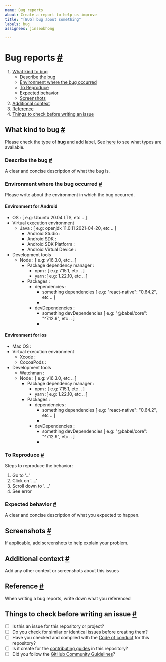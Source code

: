 ```yaml
---
name: Bug reports
about: Create a report to help us improve
title: "[BUG] bug about something"
labels: bug
assignees: jinseobhong

---
```


# Bug reports <a href="#bug-reports" id="bug-reports">#</a>

1. [What kind to bug](#what-kind-to-bug)
    - [Describe the bug](#describe-the-bug)
    - [Environment where the bug occurred ](#environment-where-the-bug-occurred)
    - [To Reproduce](#to-reproduce)
    - [Expected behavior](#expected-behavior)
    - [Screenshots](#screenshots)
2. [Additional context](#additional-context)
3. [Reference](#reference)
4. [Things to check before writing an issue](#things-to-check-before-writing-an-issue)

##  What kind to bug <a href="#what-kind-of-bug" id="what-kind-of-bug">#</a>

Please check the type of **bug** and add label, See [here](../blob/master/CONTRIBUTING.md#how-to-create-issue-about-bug-report) to see what types are available.

### Describe the bug <a href="#describe-the-bug" id="describe-the-bug">#</a>

A clear and concise description of what the bug is.

### Environment where the bug occurred <a href="#environment-where-the-bug-occurred" id="environment-where-the-bug-occurred">#</a>

Please write about the environment in which the bug occurred.

#### Environment for Android
- OS : [ e.g: Ubuntu 20.04 LTS, etc .. ]
- Virtual execution environment
   - Java : [ e.g: openjdk 11.0.11 2021-04-20, etc .. ]
      - Android Studio :
      - Android SDK :
      - Android SDK Platform : 
      - Android Virtual Device :
- Development tools
   - Node : [ e.g: v16.3.0, etc .. ]
      - Package dependency manager :
         - npm : [ e.g: 7.15.1, etc .. ]
         - yarn :[ e.g: 1.22.10, etc .. ]
      - Packages :
         - dependencies :
            - something dependencies [ e.g: "react-native": "0.64.2", etc .. ]
            -
         - devDependencies :
            - something devDependencies [ e.g: "@babel/core": "^7.12.9", etc .. ]
            -

#### Environment for ios
- Mac OS :
- Virtual execution environment
   - Xcode :
   - CocoaPods :
- Development tools
   - Watchman :
   - Node : [ e.g: v16.3.0, etc .. ]
      - Package dependency manager :
         - npm : [ e.g: 7.15.1, etc .. ]
         - yarn :[ e.g: 1.22.10, etc .. ]
      - Packages :
         - dependencies :
            - something dependencies [ e.g: "react-native": "0.64.2", etc .. ]
            -
         - devDependencies :
            - something devDependencies [ e.g: "@babel/core": "^7.12.9", etc .. ]
            -

### To Reproduce <a href="#to-reproduce" id="to-reproduce">#</a>

Steps to reproduce the behavior:
1. Go to '...'
2. Click on '....'
3. Scroll down to '....'
4. See error

### Expected behavior <a href="#expected-behavior" id="expected-behavior">#</a>

A clear and concise description of what you expected to happen.

## Screenshots <a href="#screenshots" id="screenshots">#</a>

If applicable, add screenshots to help explain your problem.

## Additional context <a href="#additional-context" id="additional-context">#</a>

Add any other context or screenshots about this issues

## Reference <a href="#reference" id="reference">#</a>

When writing a bug reports, write down what you referenced

## Things to check before writing an issue <a href="#things-to-check-before-writing-an-issue" id="things-to-check-before-writing-an-issue">#</a>
- [ ] Is this an issue for this repository or project?
- [ ] Do you check for similar or identical issues before creating them?
- [ ] Have you checked and complied with the [Code of conduct](../blob/master/CODE_OF_CONDUCT.md) for this repository?
- [ ] Is it create for the [contributing guides](../blob/master/CONTRIBUTING.md) in this repository?
- [ ] Did you follow the [GitHub Community Guidelines](https://docs.github.com/articles/github-community-guidelines)?
